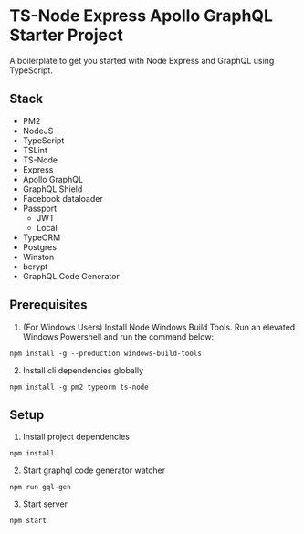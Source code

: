 # TS-Node Express Apollo GraphQL Starter Project

A boilerplate to get you started with Node Express and GraphQL using TypeScript.

## Stack

- PM2
- NodeJS
- TypeScript
- TSLint
- TS-Node
- Express
- Apollo GraphQL
- GraphQL Shield
- Facebook dataloader
- Passport
    - JWT
    - Local
- TypeORM
- Postgres
- Winston
- bcrypt
- GraphQL Code Generator

## Prerequisites

1. (For Windows Users) Install Node Windows Build Tools. Run an elevated Windows Powershell and run the command below:

```
npm install -g --production windows-build-tools
```

2. Install cli dependencies globally

```
npm install -g pm2 typeorm ts-node
```

## Setup

1. Install project dependencies

```
npm install
```

2. Start graphql code generator watcher

```
npm run gql-gen
```

3. Start server

```
npm start
```
